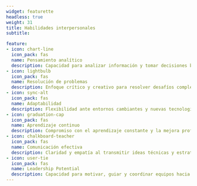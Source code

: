 ```yaml
---
widget: featurette
headless: true
weight: 31
title: Habilidades interpersonales
subtitle:

feature:
- icon: chart-line
  icon_pack: fas
  name: Pensamiento analítico
  description: Capacidad para analizar información y tomar decisiones basadas en datos
- icon: lightbulb
  icon_pack: fas
  name: Resolución de problemas
  description: Enfoque crítico y creativo para resolver desafíos complejos
- icon: sync-alt
  icon_pack: fas
  name: Adaptabilidad
  description: Flexibilidad ante entornos cambiantes y nuevas tecnologías
- icon: graduation-cap
  icon_pack: fas
  name: Aprendizaje continuo
  description: Compromiso con el aprendizaje constante y la mejora profesional
- icon: chalkboard-teacher
  icon_pack: fas
  name: Comunicación efectiva
  description: Claridad y empatía al transmitir ideas técnicas y estratégicas
- icon: user-tie
  icon_pack: fas
  name: Leadership Potential
  description: Capacidad para motivar, guiar y coordinar equipos hacia objetivos comunes
---
```

